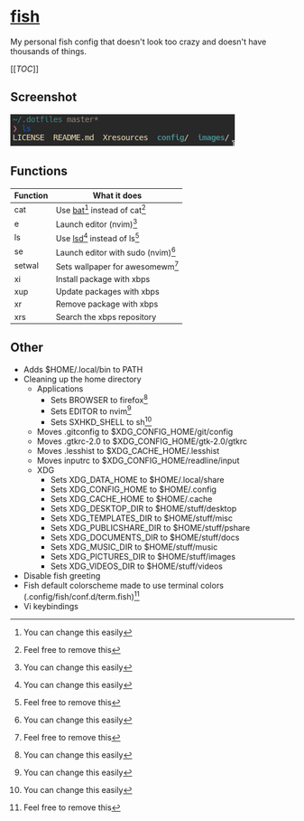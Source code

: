 # [fish](https://fishshell.com)
My personal fish config that doesn't look too crazy and doesn't have thousands of things.

[[_TOC_]]

## Screenshot
![fish shell](../../images/fish.png)

## Functions
|Function|What it does                                                    |
|--------|----------------------------------------------------------------|
|cat     |Use [bat](https://github.com/sharkdp/bat)[^1] instead of cat[^2]|
|e       |Launch editor (nvim)[^1]                                        |
|ls      |Use [lsd](https://github.com/Peltoche/lsd)[^1] instead of ls[^2]|
|se      |Launch editor with sudo (nvim)[^1]                              |
|setwal  |Sets wallpaper for awesomewm[^2]                                |
|xi      |Install package with xbps                                       |
|xup     |Update packages with xbps                                       |
|xr      |Remove package with xbps                                        |
|xrs     |Search the xbps repository                                      |

## Other
- Adds $HOME/.local/bin to PATH
- Cleaning up the home directory
  - Applications
    - Sets BROWSER to firefox[^1]
    - Sets EDITOR to nvim[^1]
    - Sets SXHKD\_SHELL to sh[^1]
  - Moves .gitconfig to $XDG\_CONFIG\_HOME/git/config
  - Moves .gtkrc-2.0 to $XDG\_CONFIG\_HOME/gtk-2.0/gtkrc
  - Moves .lesshist to $XDG\_CACHE\_HOME/.lesshist
  - Moves inputrc to $XDG\_CONFIG\_HOME/readline/input
  - XDG
    - Sets XDG\_DATA\_HOME to $HOME/.local/share
    - Sets XDG\_CONFIG\_HOME to $HOME/.config
    - Sets XDG\_CACHE\_HOME to $HOME/.cache
    - Sets XDG\_DESKTOP\_DIR to $HOME/stuff/desktop
    - Sets XDG\_TEMPLATES\_DIR to $HOME/stuff/misc
    - Sets XDG\_PUBLICSHARE\_DIR to $HOME/stuff/pshare
    - Sets XDG\_DOCUMENTS\_DIR to $HOME/stuff/docs
    - Sets XDG\_MUSIC\_DIR to $HOME/stuff/music
    - Sets XDG\_PICTURES\_DIR to $HOME/stuff/images
    - Sets XDG\_VIDEOS\_DIR to $HOME/stuff/videos 
- Disable fish greeting
- Fish default colorscheme made to use terminal colors (.config/fish/conf.d/term.fish)[^2]
- Vi keybindings

[^1]: You can change this easily
[^2]: Feel free to remove this
